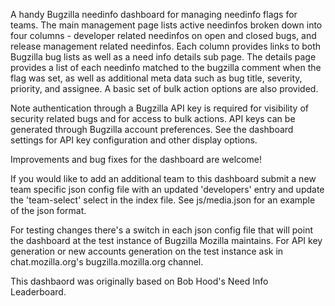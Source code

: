 A handy Bugzilla needinfo dashboard for managing needinfo flags for teams. The main management page
lists active needinfos broken down into four columns - developer related needinfos on open and
closed bugs, and release management related needinfos. Each column provides links to both
Bugzilla bug lists as well as a need info details sub page. The details page provides a list of
each needinfo matched to the bugzilla comment when the flag was set, as well as additional meta
data such as bug title, severity, priority, and assignee. A basic set of bulk action options are
also provided.

Note authentication through a Bugzilla API key is required for visibility of security related bugs
and for access to bulk actions. API keys can be generated through Bugzilla account preferences. See
the dashboard settings for API key configuration and other display options.

Improvements and bug fixes for the dashboard are welcome!

If you would like to add an additional team to this dashboard submit a new team specific json config
file with an updated 'developers' entry and update the 'team-select' select in the index file. See
js/media.json for an example of the json format.

For testing changes there's a switch in each json config file that will point the dashboard at the test
instance of Bugzilla Mozilla maintains. For API key generation or new accounts generation on the test
instance ask in chat.mozilla.org's bugzilla.mozilla.org channel.

This dashbaord was originally based on Bob Hood's Need Info Leaderboard.